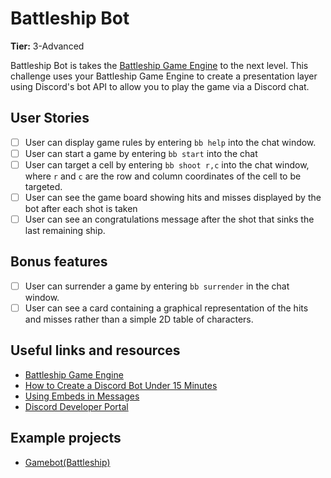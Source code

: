 # Battleship Bot

**Tier:** 3-Advanced

Battleship Bot is takes the [Battleship Game Engine](./Battleship-Game-Engine.md)
to the next level. This challenge uses your Battleship Game Engine to create a
presentation layer using Discord's bot API to allow you to play the game
via a Discord chat.

## User Stories

-   [ ] User can display game rules by entering `bb help` into the chat window.
-   [ ] User can start a game by entering `bb start` into the chat
-   [ ] User can target a cell by entering `bb shoot r,c` into the chat window, where `r` and `c` are the row and column coordinates of the cell to be targeted.
-   [ ] User can see the game board showing hits and misses displayed by the bot after each shot is taken
-   [ ] User can see an congratulations message after the shot that sinks the last remaining ship.

## Bonus features

-   [ ] User can surrender a game by entering `bb surrender` in the chat window.
-   [ ] User can see a card containing a graphical representation of the hits and misses rather than a simple 2D table of characters.

## Useful links and resources

- [Battleship Game Engine](./Battleship-Game-Engine.md)
- [How to Create a Discord Bot Under 15 Minutes](https://medium.freecodecamp.org/how-to-create-a-discord-bot-under-15-minutes-fb2fd0083844)
- [Using Embeds in Messages](https://anidiots.guide/first-bot/using-embeds-in-messages)
- [Discord Developer Portal](https://discordapp.com/developers/docs/intro)

## Example projects

- [Gamebot(Battleship)](https://repl.it/talk/challenge/GameBot-Battleship/8813)
